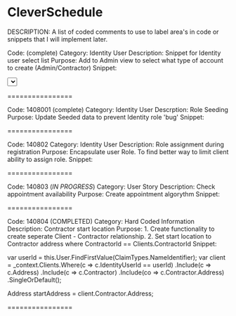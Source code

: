 # CleverSchedule

<!--Comment Codes-->

DESCRIPTION: A list of coded comments to use to label area's in code or snippets that I will implement later.

>>>>>>>>>>>>>>>>>>

Code: (complete)
Category: Identity User
Description: Snippet for Identity user select list
Purpose: Add to Admin view to select what type of account to create (Admin/Contractor)
Snippet:

<div class="form-group">
    <label asp-for="Input.Role"></label>
    <select asp-for="Input.Role" class="form-control" aps-items="@Modul.Roles"></select>
</div>


================
>>>>>>>>>>>>>>>>>>

Code: 1408001 (complete)
Category: Identity User
Descrption: Role Seeding
Purpose: Update Seeded data to prevent Identity role 'bug'
Snippet:

================
>>>>>>>>>>>>>>>>>>

Code: 140802
Category: Identity User
Description: Role assignment during registration
Purpose: Encapsulate user Role. To find better way to limit client ability to assign role.
Snippet: 

================
>>>>>>>>>>>>>>>>>>

Code: 140803 (*IN PROGRESS*)
Category: User Story
Description: Check appointment availability
Purpose: Create appointment algorythm
Snippet:

================
>>>>>>>>>>>>>>>>>>

Code: 140804 (COMPLETED)
Category: Hard Coded Information
Description: Contractor start location
Purpose: 
    1. Create functionality to create seperate Client - Contractor relationship.
    2. Set start location to Contractor address where ContractorId == Clients.ContractorId
Snippet: 

var userId = this.User.FindFirstValue(ClaimTypes.NameIdentifier);
var client = _context.Clients.Where(c => c.IdentityUserId == userId)
    .Include(c => c.Address)
    .Include(c => c.Contractor)
    .Include(co => c.Contractor.Address)
    .SingleOrDefault();

Address startAddress = client.Contractor.Address;

================
